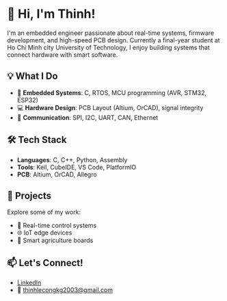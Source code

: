# 👋 Hi, I'm Thinh!

I'm an embedded engineer passionate about real-time systems, firmware development, and high-speed PCB design. Currently a final-year student at Ho Chi Minh city University of Technology, I enjoy building systems that connect hardware with smart software.

## 💡 What I Do
- 🔧 **Embedded Systems**: C, RTOS, MCU programming (AVR, STM32, ESP32)
- 💻 **Hardware Design**: PCB Layout (Altium, OrCAD), signal integrity
- 📡 **Communication**: SPI, I2C, UART, CAN, Ethernet

## 🛠 Tech Stack
- **Languages**: C, C++, Python, Assembly
- **Tools**: Keil, CubeIDE, VS Code, PlatformIO
- **PCB**: Altium, OrCAD, Allegro

## 🚀 Projects
Explore some of my work:
- 🧠 Real-time control systems
- 🌐 IoT edge devices
- 🌱 Smart agriculture boards

## 📫 Let's Connect!
- [LinkedIn](https://linkedin.com/in/your-profile)
- 📧 thinhlecongkg2003@gmail.com
